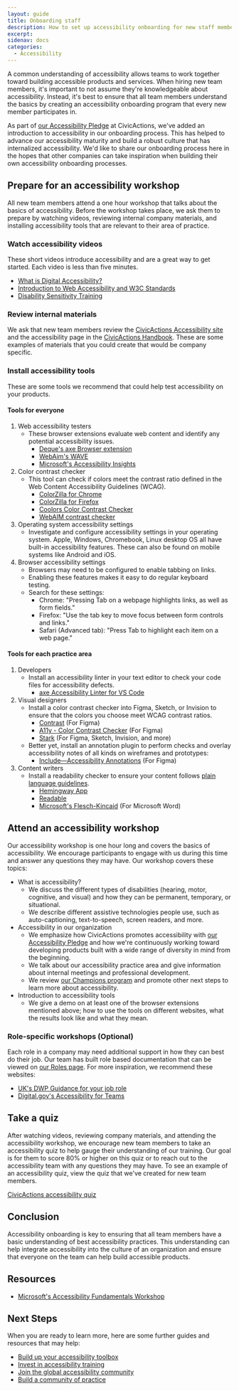 ```yaml
---
layout: guide
title: Onboarding staff
description: How to set up accessibility onboarding for new staff members. 
excerpt:
sidenav: docs
categories:
  - Accessibility
---
```


A common understanding of accessibility allows teams to work together toward building accessible products and services. When hiring new team members, it's important to not assume they're knowledgeable about accessibility. Instead, it's best to ensure that all team members understand the basics by creating an accessibility onboarding program that every new member participates in. 

As part of [our Accessibility Pledge](https://accessibility.civicactions.com/posts/CivicActions-Accessibility-Pledge) at CivicActions, we've added an introduction to accessibility in our onboarding process. This has helped to advance our accessibility maturity and build a robust culture that has internalized accessibility. We'd like to share our onboarding process here in the hopes that other companies can take inspiration when building their own accessibility onboarding processes. 

## Prepare for an accessibility workshop
All new team members attend a one hour workshop that talks about the basics of accessibility. Before the workshop takes place, we ask them to prepare by watching videos, reviewing internal company materials, and installing accessibility tools that are relevant to their area of practice.

### Watch accessibility videos

These short videos introduce accessibility and are a great way to get started. Each video is less than five minutes. 
 
* [What is Digital Accessibility?](https://www.youtube.com/watch?v=grrx2Lva7T0)
* [Introduction to Web Accessibility and W3C Standards](https://www.youtube.com/watch?v=20SHvU2PKsM)
* [Disability Sensitivity Training](https://www.youtube.com/watch?v=Gv1aDEFlXq8)

### Review internal materials
We ask that new team members review the [CivicActions Accessibility site](https://accessibility.civicactions.com/) and the accessibility page in the [CivicActions Handbook](https://guidebook.civicactions.com/en/latest/practice-areas/accessibility/). These are some examples of materials that you could create that would be company specific. 

### Install accessibility tools
These are some tools we recommend that could help test accessibility on your products.

#### Tools for everyone

1. Web accessibility testers
    * These browser extensions evaluate web content and identify any potential accessibility issues. 
      * [Deque's axe Browser extension](https://www.deque.com/axe/browser-extensions/)
      * [WebAim's WAVE](https://wave.webaim.org/)
      * [Microsoft's Accessibility Insights](https://accessibilityinsights.io/)
2. Color contrast checker
    * This tool can check if colors meet the contrast ratio defined in the Web Content Accessibility Guidelines (WCAG). 
      * [ColorZilla for Chrome](https://chrome.google.com/webstore/detail/colorzilla/bhlhnicpbhignbdhedgjhgdocnmhomnp)
      * [ColorZilla for Firefox](https://addons.mozilla.org/en-US/firefox/addon/colorzilla/)
      * [Coolors Color Contrast Checker](https://coolors.co/contrast-checker/112a46-acc8e5)
      * [WebAIM contrast checker](https://webaim.org/resources/contrastchecker/)
3. Operating system accessibility settings
    * Investigate and configure accessibility settings in your operating system. Apple, Windows, Chromebook, Linux desktop OS all have built-in accessibility features. These can also be found on mobile systems like Android and iOS. 
4. Browser accessibility settings
    * Browsers may need to be configured to enable tabbing on links. 
    * Enabling these features makes it easy to do regular keyboard testing. 
    * Search for these settings:
      * Chrome: "Pressing Tab on a webpage highlights links, as well as form fields."
      * Firefox: "Use the tab key to move focus between form controls and links."
      * Safari (Advanced tab): "Press Tab to highlight each item on a web page." 

#### Tools for each practice area

1. Developers
    * Install an accessibility linter in your text editor to check your code files for accessibility defects. 
      * [axe Accessibility Linter for VS Code](https://marketplace.visualstudio.com/items?itemName=deque-systems.vscode-axe-linter) 
2. Visual designers
    * Install a color contrast checker into Figma, Sketch, or Invision to ensure that the colors you choose meet WCAG contrast ratios.
      * [Contrast](https://www.figma.com/community/plugin/748533339900865323/Contrast) (For Figma)
      * [A11y - Color Contrast Checker](https://www.figma.com/community/plugin/733159460536249875) (For Figma)
      * [Stark](https://www.getstark.co/) (For Figma, Sketch, Invision, and more)
    * Better yet, install an annotation plugin to perform checks and overlay accessibility notes of all kinds on wireframes and prototypes:
      * [Include—Accessibility Annotations](https://www.figma.com/community/plugin/1208180794570801545/includeaccessibility-annotations) (For Figma)
3. Content writers
    * Install a readability checker to ensure your content follows [plain language guidelines](https://accessibility.civicactions.com/guide/plain-language). 
      * [Hemingway App](https://www.hemingwayapp.com/)
      * [Readable](https://readable.io/)
      * [Microsoft's Flesch-Kincaid](https://support.microsoft.com/en-us/office/get-your-document-s-readability-and-level-statistics-85b4969e-e80a-4777-8dd3-f7fc3c8b3fd2) (For Microsoft Word)

## Attend an accessibility workshop 

Our accessibility workshop is one hour long and covers the basics of accessibility. We encourage participants to engage with us during this time and answer any questions they may have. Our workshop covers these topics:

* What is accessibility?
    * We discuss the different types of disabilities (hearing, motor, cognitive, and visual) and how they can be permanent, temporary, or situational. 
    * We describe different assistive technologies people use, such as auto-captioning, text-to-speech, screen readers, and more. 
* Accessibility in our organization
    * We emphasize how CivicActions promotes accessibility with [our Accessibility Pledge](https://accessibility.civicactions.com/posts/CivicActions-Accessibility-Pledge) and how we're continuously working toward developing products built with a wide range of diversity in mind from the beginning.
    * We talk about our accessibility practice area and give information about internal meetings and professional development. 
    * We review [our Champions program](https://accessibility.civicactions.com/guide/champions-program) and promote other next steps to learn more about accessibility.
* Introduction to accessibility tools
    * We give a demo on at least one of the browser extensions mentioned above; how to use the tools on different websites, what the results look like and what they mean. 

### Role-specific workshops (Optional)
Each role in a company may need additional support in how they can best do their job. Our team has built role based documentation that can be viewed on [our Roles page](https://accessibility.civicactions.com/roles/). For more inspiration, we recommend these websites:

* [UK's DWP Guidance for your job role](https://accessibility-manual.dwp.gov.uk/guidance-for-your-job-role)
* [Digital.gov's Accessibility for Teams](https://digital.gov/guides/accessibility-for-teams)

## Take a quiz
After watching videos, reviewing company materials, and attending the accessibility workshop, we encourage new team members to take an accessibility quiz to help gauge their understanding of our training. Our goal is for them to score 80% or higher on this quiz or to reach out to the accessibility team with any questions they may have. To see an example of an accessibility quiz, view the quiz that we've created for new team members. 

[CivicActions accessibility quiz](https://docs.google.com/forms/d/e/1FAIpQLSdpyp-NLXUzzmbc4zNQqikrgx0V2n1IbmZRYlWSIBstTFbI-Q/viewform)

## Conclusion

Accessibility onboarding is key to ensuring that all team members have a basic understanding of best accessibility practices. This understanding can help integrate accessibility into the culture of an organization and ensure that everyone on the team can help build accessible products. 

## Resources

* [Microsoft's Accessibility Fundamentals Workshop](https://docs.microsoft.com/en-us/learn/paths/accessibility-fundamentals/)

## Next Steps

When you are ready to learn more, here are some further guides and resources that may help:

* [Build up your accessibility toolbox](https://accessibility.civicactions.com/guide/tools)
* [Invest in accessibility training](https://accessibility.civicactions.com/playbook/training)
* [Join the global accessibility community](https://accessibility.civicactions.com/playbook/community)
* [Build a community of practice](https://accessibility.civicactions.com/playbook/practice)

